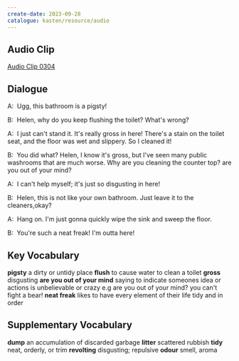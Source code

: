 ```yaml
---
create-date: 2023-09-28
catalogue: kasten/resource/audio
---
```


## Audio Clip
[Audio Clip 0304](https://archive.org/download/englishpod_all/englishpod_0304dg.mp3)

## Dialogue
A:  Ugg, this bathroom is a pigsty!

B:  Helen, why do you keep flushing the toilet? What's wrong?

A:  I just can't stand it. It's really gross in here! There's a stain on the toilet seat, and the floor was wet and slippery. So I cleaned it!

B:  You did what? Helen, I know it's gross, but I've seen many public washrooms that are much worse. Why are you cleaning the counter top? are you out of your mind?

A:  I can't help myself; it's just so disgusting in here!

B:  Helen, this is not like your own bathroom. Just leave it to the cleaners,okay?

A:  Hang on. I'm just gonna quickly wipe the sink and sweep the floor.

B:  You're such a neat freak! I'm outta here! 

## Key Vocabulary
**pigsty**                        a dirty or untidy place
**flush**                         to cause water to clean a toilet
**gross**                         disgusting
**are you out of your mind**      saying to indicate someones idea or actions is unbelievable or crazy e.g are you out of your mind? you can't fight a bear!
**neat freak**                    likes to have every element of their life tidy and in order

## Supplementary Vocabulary
**dump**           an accumulation of discarded garbage
**litter**         scattered rubbish
**tidy**           neat, orderly, or trim
**revolting**      disgusting; repulsive
**odour**          smell, aroma
